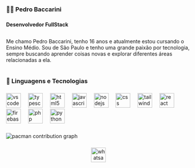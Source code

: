 <h3 align="left">👨‍💻 Pedro Baccarini</h3>

###

<h4 align="left">Desenvolvedor FullStack</h4>

###

<h2 align="center"></h2>

###

<p align="left">Me chamo Pedro Baccarini, tenho 16 anos e atualmente estou cursando o Ensino Médio. Sou de São Paulo e tenho uma grande paixão por tecnologia, sempre buscando aprender coisas novas e explorar diferentes áreas relacionadas a ela.</p>

###

<h1 align="center"></h1>

###

<h3 align="left">🤖 Linguagens e Tecnologias</h3>

###

<div align="left">
  <img src="https://cdn.jsdelivr.net/gh/devicons/devicon/icons/vscode/vscode-original.svg" height="40" alt="vscode logo"  />
  <img width="12" />
  <img src="https://cdn.jsdelivr.net/gh/devicons/devicon/icons/typescript/typescript-original.svg" height="40" alt="typescript logo"  />
  <img width="12" />
  <img src="https://cdn.jsdelivr.net/gh/devicons/devicon/icons/html5/html5-original.svg" height="40" alt="html5 logo"  />
  <img width="12" />
  <img src="https://cdn.jsdelivr.net/gh/devicons/devicon/icons/javascript/javascript-original.svg" height="40" alt="javascript logo"  />
  <img width="12" />
  <img src="https://cdn.jsdelivr.net/gh/devicons/devicon/icons/nodejs/nodejs-original.svg" height="40" alt="nodejs logo"  />
  <img width="12" />
  <img src="https://cdn.jsdelivr.net/gh/devicons/devicon/icons/css3/css3-original.svg" height="40" alt="css logo"  />
  <img width="12" />
  <img src="https://cdn.jsdelivr.net/gh/devicons/devicon/icons/tailwindcss/tailwindcss-original-wordmark.svg" height="40" alt="tailwindcss logo"  />
  <img width="12" />
  <img src="https://cdn.jsdelivr.net/gh/devicons/devicon/icons/react/react-original.svg" height="40" alt="react logo"  />
  <img width="12" />
  <img src="https://cdn.jsdelivr.net/gh/devicons/devicon/icons/firebase/firebase-plain.svg" height="40" alt="firebase logo"  />
  <img width="12" />
  <img src="https://cdn.jsdelivr.net/gh/devicons/devicon/icons/php/php-original.svg" height="40" alt="php logo"  />
  <img width="12" />
  <img src="https://cdn.jsdelivr.net/gh/devicons/devicon/icons/python/python-original.svg" height="40" alt="python logo"  />
</div>

###

<picture>
  <source media="(prefers-color-scheme: dark)" srcset="https://raw.githubusercontent.com/PedroBaccarini/PedroBaccarini/output/pacman-contribution-graph-dark.svg">
  <source media="(prefers-color-scheme: light)" srcset="https://raw.githubusercontent.com/PedroBaccarini/PedroBaccarini/output/pacman-contribution-graph.svg">
  <img alt="pacman contribution graph" src="https://raw.githubusercontent.com/PedroBaccarini/PedroBaccarini/output/pacman-contribution-graph.svg">
</picture>

###

<div align="center">
  <a href="https://api.whatsapp.com/message/JFGU2KLJ2BTMD1?autoload=1&app_absent=0" target="_blank">
    <img src="https://img.shields.io/static/v1?message=Whatsapp&logo=whatsapp&label=&color=25D366&logoColor=white&labelColor=&style=for-the-badge" height="40" alt="whatsapp logo"  />
  </a>
</div>

###

